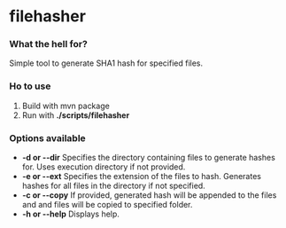 # filehasher

### What the hell for?

Simple tool to generate SHA1 hash for specified files.

### Ho to use

1. Build with mvn package
2. Run with **./scripts/filehasher**

### Options available

 - **-d or --dir** Specifies the directory containing files to generate hashes for. Uses execution directory if not provided.
 - **-e or --ext** Specifies the extension of the files to hash. Generates hashes for all files in the directory if not specified.
 - **-c or --copy** If provided, generated hash will be appended to the files and and files will be copied to specified folder.
 - **-h or --help** Displays help.